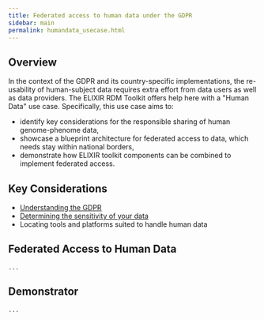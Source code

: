 ```yaml
---
title: Federated access to human data under the GDPR
sidebar: main
permalink: humandata_usecase.html
---
```


## Overview

In the context of the GDPR and its country-specific implementations, the re-usability of human-subject data requires extra effort from data users as well as data providers. 
The ELIXIR RDM Toolkit offers help here with a "Human Data" use case. Specifically, this use case aims to:
  * identify key considerations for the responsible sharing of human genome-phenome data,
  * showcase a blueprint architecture for federated access to data, which needs stay within national borders,
  * demonstrate how ELIXIR toolkit components can be combined to implement federated access.
  
## Key Considerations

  * [Understanding the GDPR](gdpr)
  * [Determining the sensitivity of your data](personal_data)
  * Locating tools and platforms suited to handle human data
  
  
## Federated Access to Human Data

`...`

## Demonstrator

`...`
